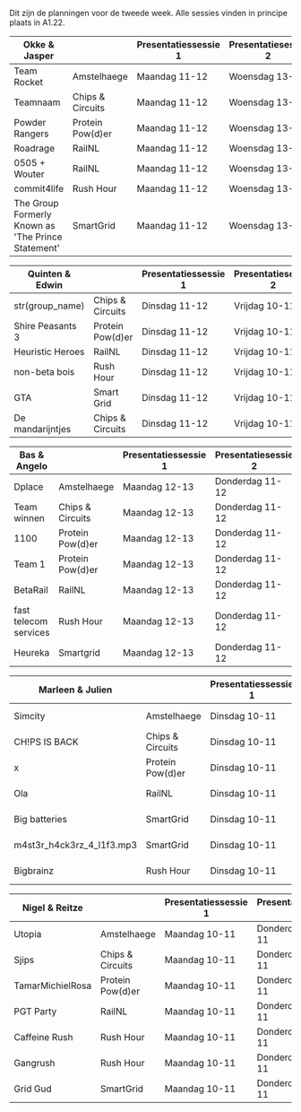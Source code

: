 Dit zijn de planningen voor de tweede week.
Alle sessies vinden in principe plaats in A1.22.

| Okke & Jasper                                      |                  | Presentatiessessie 1 | Presentatiesessie 2 | Voortgangsgesprek |
|----------------------------------------------------|------------------|----------------------|---------------------|-------------------|
| Team Rocket                                        | Amstelhaege      | Maandag 11-12        | Woensdag 13-14      | Maandag 10:00     |
| Teamnaam                                           | Chips & Circuits | Maandag 11-12        | Woensdag 13-14      | Maandag 10:30     |
| Powder Rangers                                     | Protein Pow(d)er | Maandag 11-12        | Woensdag 13-14      | Maandag 12:00     |
| Roadrage                                           | RailNL           | Maandag 11-12        | Woensdag 13-14      | Maandag 12:30     |
| 0505 + Wouter                                      | RailNL           | Maandag 11-12        | Woensdag 13-14      | Maandag 13:00     |
| commit4life                                        | Rush Hour        | Maandag 11-12        | Woensdag 13-14      | Maandag 13:30     |
| The Group Formerly Known as 'The Prince Statement' | SmartGrid        | Maandag 11-12        | Woensdag 13-14      | Maandag 14:00     |

| Quinten & Edwin                                    |                  | Presentatiessessie 1 | Presentatiesessie 2 | Voortgangsgesprek |
|----------------------------------------------------|------------------|----------------------|---------------------|-------------------|
| str(group_name)                                    | Chips & Circuits | Dinsdag 11-12        | Vrijdag 10-11       | Dinsdag 12:00     |
| Shire Peasants 3                                   | Protein Pow(d)er | Dinsdag 11-12        | Vrijdag 10-11       | Dinsdag 12:30     |
| Heuristic Heroes                                   | RailNL           | Dinsdag 11-12        | Vrijdag 10-11       | Dinsdag 13:00     |
| non-beta bois                                      | Rush Hour        | Dinsdag 11-12        | Vrijdag 10-11       | Vrijdag 11:00     |
| GTA                                                | Smart Grid       | Dinsdag 11-12        | Vrijdag 10-11       | Vrijdag 11:30     |
| De mandarijntjes                                   | Chips & Circuits | Dinsdag 11-12        | Vrijdag 10-11       | Vrijdag 12:00     |

| Bas & Angelo                                       |                  | Presentatiessessie 1 | Presentatiesessie 2 | Voortgangsgesprek |
|----------------------------------------------------|------------------|----------------------|---------------------|-------------------|
| Dplace                                             | Amstelhaege      | Maandag 12-13       | Donderdag 11-12     | Maandag 11:00    |
| Team winnen                                        | Chips & Circuits | Maandag 12-13       | Donderdag 11-12     | Maandag 11:30    |
| 1100                                               | Protein Pow(d)er | Maandag 12-13       | Donderdag 11-12     | Maandag 13:00    |
| Team 1                                             | Protein Pow(d)er | Maandag 12-13       | Donderdag 11-12     | Donderdag 12:00   |
| BetaRail                                           | RailNL           | Maandag 12-13       | Donderdag 11-12     | Donderdag 12:30   |
| fast telecom services                              | Rush Hour        | Maandag 12-13       | Donderdag 11-12     | Donderdag 13:00   |
| Heureka                                            | Smartgrid        | Maandag 12-13       | Donderdag 11-12     | Donderdag 13:30   |

| Marleen & Julien                                   |                  | Presentatiessessie 1 | Presentatiesessie 2 | Voortgangsgesprek |
|----------------------------------------------------|------------------|----------------------|---------------------|-------------------|
| Simcity                                            | Amstelhaege      | Dinsdag 10-11        | Donderdag 12-13     | Dinsdag 11:00   |
|  CH!PS IS BACK                                     | Chips & Circuits | Dinsdag 10-11        | Donderdag 12-13     | Dinsdag 11:30   |
| x                                                  | Protein Pow(d)er | Dinsdag 10-11        | Donderdag 12-13     | Dinsdag 12:00   |
| Ola                                                | RailNL           | Dinsdag 10-11        | Donderdag 12-13     | Dinsdag 12:30   |
| Big batteries                                      | SmartGrid        | Dinsdag 10-11        | Donderdag 12-13     | Donderdag 10:30 |
| m4st3r_h4ck3rz_4_l1f3.mp3                          | SmartGrid        | Dinsdag 10-11        | Donderdag 12-13     | Donderdag 11:00 |
| Bigbrainz                                          | Rush Hour        | Dinsdag 10-11        | Donderdag 12-13     | Donderdag 11:30 |

| Nigel & Reitze                                     |                  | Presentatiessessie 1 | Presentatiesessie 2 | Voortgangsgesprek |
|----------------------------------------------------|------------------|----------------------|---------------------|-------------------|
| Utopia                                             | Amstelhaege      | Maandag 10-11       | Donderdag 10-11     | Maandag 11:00    |
| Sjips                                              | Chips & Circuits | Maandag 10-11       | Donderdag 10-11     | Maandag 11:30    |
| TamarMichielRosa                                   | Protein Pow(d)er | Maandag 10-11       | Donderdag 10-11     | Maandag 12:00    |
| PGT Party                                          | RailNL           | Maandag 10-11       | Donderdag 10-11     | Maandag 12:30    |
| Caffeine Rush                                      | Rush Hour        | Maandag 10-11       | Donderdag 10-11     | Donderdag 11:00   |
| Gangrush                                           | Rush Hour        | Maandag 10-11       | Donderdag 10-11     | Donderdag 11:30   |
| Grid Gud                                           | SmartGrid        | Maandag 10-11       | Donderdag 10-11     | Donderdag 12:00   |

